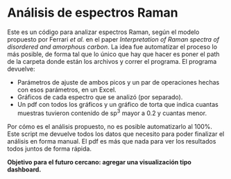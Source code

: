 # Análisis de espectros Raman
Este es un código para analizar espectros Raman, según el modelo propuesto por Ferrari _et al._ en el paper _Interpretation of Raman spectra of disordered and amorphous carbon_. La idea fue automatizar el proceso lo más posible, de forma tal que lo único que hay que hacer es poner el path de la carpeta donde están los archivos y correr el programa. El programa devuelve:
- Parámetros de ajuste de ambos picos y un par de operaciones hechas con esos parámetros, en un Excel.
- Gráficos de cada espectro que se analizó (por separado).
- Un pdf con todos los gráficos y un gráfico de torta que indica cuantas muestras tuvieron 
contenido de sp$^3$ mayor a 0.2 y cuantas menor.

Por cómo es el análisis propuesto, no es posible automatizarlo al 100%. Este script me devuelve todos los datos que necesito para poder finalizar el análisis en forma manual. El pdf es más que nada para ver los resultados todos juntos de forma rápida. 

**Objetivo para el futuro cercano: agregar una visualización tipo dashboard.** 


